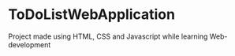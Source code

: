 # ToDoListWebApplication
Project made using HTML, CSS and Javascript while learning Web-development

